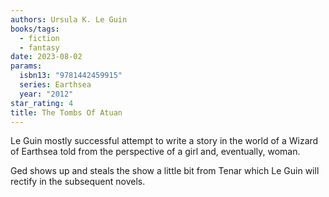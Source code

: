 ```yaml
---
authors: Ursula K. Le Guin
books/tags:
  - fiction
  - fantasy
date: 2023-08-02
params:
  isbn13: "9781442459915"
  series: Earthsea
  year: "2012"
star_rating: 4
title: The Tombs Of Atuan
---
```


Le Guin mostly successful attempt to write a story in the world of a Wizard of
Earthsea told from the perspective of a girl and, eventually, woman.

Ged shows up and steals the show a little bit from Tenar which Le Guin will
rectify in the subsequent novels.

<!--more-->
